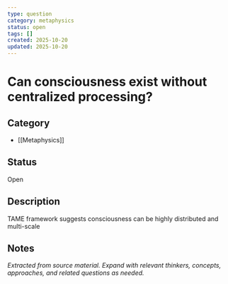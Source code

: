 ```yaml
---
type: question
category: metaphysics
status: open
tags: []
created: 2025-10-20
updated: 2025-10-20
---
```


# Can consciousness exist without centralized processing?

## Category

- [[Metaphysics]]

## Status

Open

## Description

TAME framework suggests consciousness can be highly distributed and multi-scale

## Notes

*Extracted from source material. Expand with relevant thinkers, concepts, approaches, and related questions as needed.*
